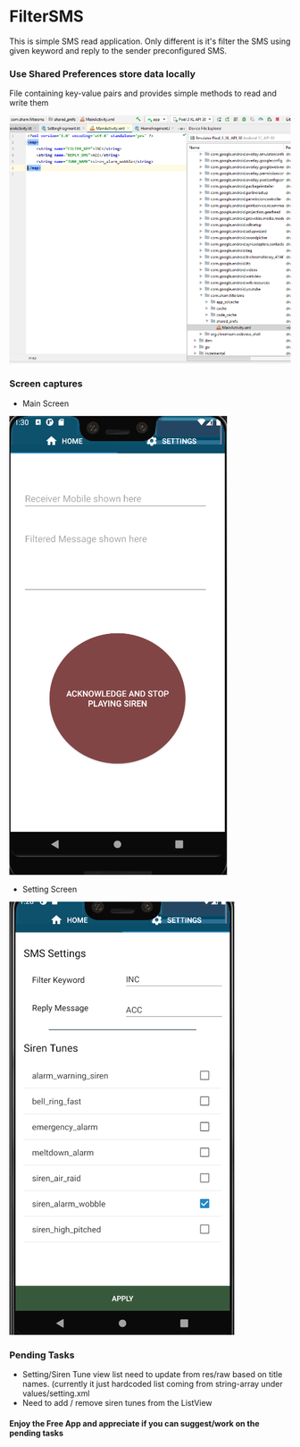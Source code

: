 # FilterSMS

This is simple SMS read application. Only different is it's filter the SMS using given keyword and reply to the sender preconfigured SMS.

### Use Shared Preferences store data locally 
File containing key-value pairs and provides simple methods to read and write them

![SharedPreferences](https://github.com/shamera82/FilterSMS/blob/local_Preferences/screenshots/SharedPreferences.PNG?raw=true)

### Screen captures
* Main Screen

![Main Screen](https://github.com/shamera82/FilterSMS/blob/master/screenshots/main_screen.png?raw=true)

* Setting Screen

![Setting Screen](https://github.com/shamera82/FilterSMS/blob/local_Preferences/screenshots/setting_screen.png?raw=true)

### Pending Tasks
*	Setting/Siren Tune view list need to update from res/raw based on title names. (currently it just hardcoded list coming from string-array under values/setting.xml
*	Need to add / remove siren tunes from the ListView


#### Enjoy the Free App and appreciate if you can suggest/work on the pending tasks

